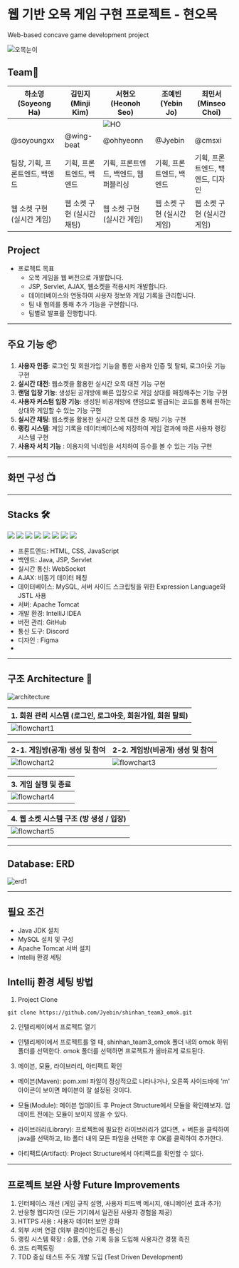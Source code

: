 # 웹 기반 오목 게임 구현 프로젝트 - 현오목
Web-based concave game development project

![오목눈이](https://github.com/Jyebin/shinhan_team3_omok/assets/67955977/cb42b5d4-2d43-4ba4-a9af-7cb96b1f6b2e)
## Team🐥
|하소영 (Soyeong Ha)|김민지(Minji Kim)|서현오(Heonoh Seo)|조예빈(Yebin Jo)|최민서(Minseo Choi)|
|---|---|---|---|---|
|||![HO](https://github.com/Jyebin/shinhan_team3_omok/assets/67955977/38c59cc7-1718-4e5c-bc96-f952b4347fb8)|||
|@soyoungxx|@wing-beat|@ohhyeonn|@Jyebin|@cmsxi|
|팀장, 기획, 프론트엔드, 백엔드|기획, 프론트엔드, 백엔드|기획, 프론트엔드, 백엔드, 웹 퍼블리싱|기획, 프론트엔드, 백엔드|기획, 프론트엔드, 백엔드, 디자인|
|웹 소켓 구현 (실시간 게임)|웹 소켓 구현 (실시간 채팅)|웹 소켓 구현 (실시간 게임)|웹 소켓 구현 (실시간 게임)|웹 소켓 구현 (실시간 게임)|

## Project 
- 프로젝트 목표
  - 오목 게임을 웹 버전으로 개발합니다.
  - JSP, Servlet, AJAX, 웹소켓을 적용시켜 개발합니다.
  - 데이터베이스와 연동하여 사용자 정보와 게임 기록을 관리합니다.
  - 팀 내 협의를 통해 추가 기능을 구현합니다.
  - 팀별로 발표를 진행합니다.
  
---

## 주요 기능 📦
1. **사용자 인증**: 로그인 및 회원가입 기능을 통한 사용자 인증 및 탈퇴, 로그아웃 기능 구현
2. **실시간 대전**: 웹소켓을 활용한 실시간 오목 대전 기능 구현
3. **랜덤 입장 기능**: 생성된 공개방에 빠른 입장으로 게임 상대를 매칭해주는 기능 구현
4. **사용자 커스텀 입장 기능**: 생성된 비공개방에 랜덤으로 발급되는 코드를 통해 원하는 상대와 게임할 수 있는 기능 구현
5. **실시간 채팅**: 웹소켓을 활용한 실시간 오목 대전 중 채팅 기능 구현
6. **랭킹 시스템**: 게임 기록을 데이터베이스에 저장하여 게임 결과에 따른 사용자 랭킹 시스템 구현
7. **사용자 서치 기능** : 이용자의 닉네임을 서치하여 등수를 볼 수 있는 기능 구현

---

## 화면 구성 📺

---

## Stacks 🛠️
<img src="https://img.shields.io/badge/html5-E34F26?style=for-the-badge&logo=html5&logoColor=white"> <img src="https://img.shields.io/badge/css-1572B6?style=for-the-badge&logo=css3&logoColor=white"> <img src="https://img.shields.io/badge/javascript-F7DF1E?style=for-the-badge&logo=javascript&logoColor=black"> <img src="https://img.shields.io/badge/jquery-0769AD?style=for-the-badge&logo=jquery&logoColor=white"> <img src="https://img.shields.io/badge/java-007396?style=for-the-badge&logo=java&logoColor=white"> <img src="https://img.shields.io/badge/mysql-4479A1?style=for-the-badge&logo=mysql&logoColor=white"> <img src="https://img.shields.io/badge/apache tomcat-F8DC75?style=for-the-badge&logo=apachetomcat&logoColor=white"> <img src="https://img.shields.io/badge/git-F05032?style=for-the-badge&logo=git&logoColor=white">

- 프론트엔드: HTML, CSS, JavaScript
- 백엔드: Java, JSP, Servlet
- 실시간 통신: WebSocket
- AJAX: 비동기 데이터 페칭
- 데이터베이스: MySQL, 서버 사이드 스크립팅을 위한 Expression Language와 JSTL 사용
- 서버: Apache Tomcat
- 개발 환경: IntelliJ IDEA
- 버전 관리: GitHub
- 통신 도구: Discord
- 디자인 : Figma
- 
---

## 구조 Architecture 🌳

![architecture](https://github.com/Jyebin/shinhan_team3_omok/assets/67955977/15efac75-fcfd-490a-98cf-b5837c792c93)

| 1. 회원 관리 시스템 (로그인, 로그아웃, 회원가입, 회원 탈퇴)                                                                                         |
|-------------------------------------------------------------------------------------------------------------------------------|
| ![flowchart1](https://file.miricanvas.com/user_image/2024/05/16/19/50/k2gyfoz9nllt7v3h/mermaid-diagram-2024-05-16-195829.png) |

| 2-1. 게임방(공개) 생성 및 참여                                                                                                          | 2-2. 게임방(비공개) 생성 및 참여                                                                                                         |
|-------------------------------------------------------------------------------------------------------------------------------|-------------------------------------------------------------------------------------------------------------------------------|
| ![flowchart2](https://file.miricanvas.com/user_image/2024/05/16/19/50/k2gyfoz9nllt7v3h/mermaid-diagram-2024-05-16-195829.png) | ![flowchart3](https://file.miricanvas.com/user_image/2024/05/16/21/00/kktben38v2nywdmo/mermaid-diagram-2024-05-16-210831.png) |

| 3. 게임 실행 및 종료                                                                                                                 |
|-------------------------------------------------------------------------------------------------------------------------------|
| ![flowchart4](https://file.miricanvas.com/user_image/2024/05/16/21/10/k6c56ctvpatwvyjm/mermaid-diagram-2024-05-16-211821.png) |

| 4. 웹 소켓 시스템 구조 (방 생성 / 입장)                                                                                                    |
|-------------------------------------------------------------------------------------------------------------------------------|
| ![flowchart5](https://file.miricanvas.com/user_image/2024/05/16/21/40/kuqsdbx2h2fwfh9r/image.png) |

---
## Database: ERD
![erd1](https://file.miricanvas.com/user_image/2024/05/16/20/10/k72lwu2mz7ntel00/image.png)


---

## 필요 조건
- Java JDK 설치
- MySQL 설치 및 구성
- Apache Tomcat 서버 설치
- Intellij 환경 세팅

## Intellij 환경 세팅 방법
1. Project Clone
```
git clone https://github.com/Jyebin/shinhan_team3_omok.git
```
2. 인텔리제이에서 프로젝트 열기 
- 인텔리제이에서 프로젝트를 열 때, shinhan_team3_omok 폴더 내의 omok 하위 폴더를 선택한다. 
omok 폴더를 선택하면 프로젝트가 올바르게 로드된다.

3. 메이븐, 모듈, 라이브러리, 아티팩트 확인
- 메이븐(Maven): pom.xml 파일이 정상적으로 나타나거나, 오른쪽 사이드바에 'm' 아이콘이 보이면 메이븐이 잘 설정된 것이다.

- 모듈(Module): 메이븐 업데이트 후 Project Structure에서 모듈을 확인해보자. 업데이트 전에는 모듈이 보이지 않을 수 있다.

- 라이브러리(Library): 프로젝트에 필요한 라이브러리가 없다면, + 버튼을 클릭하여 java를 선택하고, lib 폴더 내의 모든 파일을 선택한 후 OK를 클릭하여 추가한다.

- 아티팩트(Artifact): Project Structure에서 아티팩트를 확인할 수 있다.

---

## 프로젝트 보완 사항 Future Improvements
1. 인터페이스 개선 (게임 규칙 설명, 사용자 피드백 메시지, 애니메이션 효과 추가)
2. 반응형 웹디자인 (모든 기기에서 일관된 사용자 경험을 제공)
3. HTTPS 사용 : 사용자 데이터 보안 강화
4. 외부 서버 연결 (외부 클라이언트간 통신)
5. 랭킹 시스템 확장 : 승률, 연승 기록 등을 도입해 사용자간 경쟁 촉진
6. 코드 리팩토링
7. TDD 중심 테스트 주도 개발 도입 (Test Driven Development)
